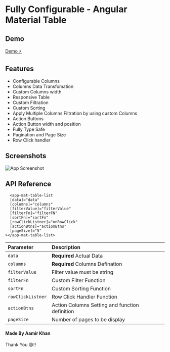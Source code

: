 # Fully Configurable - Angular Material Table

## Demo

[Demo ⚡️](https://stackblitz.com/edit/ck4y6t)

## Features

- Configurable Columns
- Columns Data Transfomation
- Custom Columns width
- Responsive Table
- Custom Filtration
- Custom Sorting
- Apply Multiple Columns Filtration by using custom Columns
- Action Buttons
- Action Button width and position
- Fully Type Safe
- Pagination and Page Size
- Row Click handler

## Screenshots

![App Screenshot](./src/assets/screenshot.png)

## API Reference

```http
  <app-mat-table-list
  [data]="data"
  [columns]="columns"
  [filterValue]="filterValue"
  [filterFn]="filterFN"
  [sortFn]="sortFn"
  [rowClickListner]="onRowClick"
  [actionBtns]="actionBtns"
  [pageSize]="5"
></app-mat-table-list>

```

| Parameter         | Description                                    |
| :---------------- | :--------------------------------------------- |
| `data`            | **Required** Actual Data                       |
| `columns`         | **Required** Columns Defination                |
| `filterValue`     | Filter value must be string                    |
| `filterFn`        | Custom Filter Function                         |
| `sortFn`          | Custom Sorting Function                        |
| `rowClickListner` | Row Click Handler Function                     |
| `actionBtns`      | Action Columns Setting and function definition |
| `pageSize`        | Number of pages to be display                  |

#### Made By Aamir Khan

Thank You 😄!!
